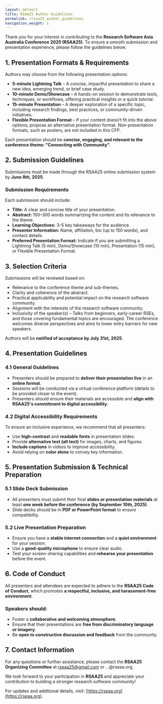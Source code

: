 ```yaml
---
layout: default
title: RSAA25 Author Guidelines
permalink: /rsaa25_author_guidelines
navigation_weight: 1
---
```


Thank you for your interest in contributing to the **Research Software Asia Australia Conference 2025 (RSAA25)**. To ensure a smooth submission and presentation experience, please follow the guidelines below.

## 1. Presentation Formats & Requirements

Authors may choose from the following presentation options:
- **5-minute Lightning Talk** – A concise, impactful presentation to share a new idea, emerging trend, or brief case study.
- **10-minute Demo/Showcase** – A hands-on session to demonstrate tools, techniques, or workflows, offering practical insights or a quick tutorial.
- **15-minute Presentation** – A deeper exploration of a specific topic, including research findings, best practices, or community-driven initiatives.
- **Flexible Presentation Format** – If your content doesn’t fit into the above options, propose an alternative presentation format. Non-presentation formats, such as posters, are not included in this CFP.

Each presentation should be **concise, engaging, and relevant to the conference theme: "Connecting with Community"**.

## 2. Submission Guidelines

Submissions must be made through the RSAA25 online submission system by **June 8th, 2025**.

### Submission Requirements

Each submission should include:
- **Title:** A clear and concise title of your presentation.
- **Abstract:** 150–300 words summarizing the content and its relevance to the theme.
- **Learning Objectives:** 3–5 key takeaways for the audience.
- **Presenter Information:** Name, affiliation, bio (up to 150 words), and contact details.
- **Preferred Presentation Format:** Indicate if you are submitting a Lightning Talk (5 min), Demo/Showcase (10 min), Presentation (15 min), or Flexible Presentation Format.

## 3. Selection Criteria

Submissions will be reviewed based on:
- Relevance to the conference theme and sub-themes.
- Clarity and coherence of the abstract.
- Practical applicability and potential impact on the research software community.
- Alignment with the interests of the research software community.
- Inclusivity of the speaker(s) – Talks from beginners, early-career RSEs, and those covering fundamental topics are encouraged. The conference welcomes diverse perspectives and aims to lower entry barriers for new speakers.

Authors will be **notified of acceptance by July 31st, 2025**.

## 4. Presentation Guidelines

### 4.1 General Guidelines

- Presenters should be prepared to **deliver their presentation live** in an **online format**.
- Sessions will be conducted via a virtual conference platform (details to be provided closer to the event).
- Presenters should ensure their materials are accessible and **align with RSAA25's commitment to digital accessibility**.

### 4.2 Digital Accessibility Requirements

To ensure an inclusive experience, we recommend that all presenters:
- Use **high-contrast** and **readable fonts** in presentation slides.
- Provide **alternative text (alt text)** for images, charts, and figures.
- **Include captions** in videos to improve accessibility.
- Avoid relying on **color alone** to convey key information.

## 5. Presentation Submission & Technical Preparation

### 5.1 Slide Deck Submission

- All presenters must submit their final **slides or presentation materials** at least **one week before the conference (by September 10th, 2025)**.
- Slide decks should be in **PDF or PowerPoint format** to ensure compatibility.

### 5.2 Live Presentation Preparation

- Ensure you have a **stable internet connection** and a **quiet environment** for your session.
- Use a **good-quality microphone** to ensure clear audio.
- Test your screen-sharing capabilities and **rehearse your presentation** before the event.

## 6. Code of Conduct

All presenters and attendees are expected to adhere to the **RSAA25 Code of Conduct**, which promotes **a respectful, inclusive, and harassment-free environment**.

### Speakers should:

- Foster a **collaborative and welcoming atmosphere**.
- Ensure that their presentations are **free from discriminatory language or imagery**.
- Be **open to constructive discussion and feedback** from the community.

## 7. Contact Information

For any questions or further assistance, please contact the **RSAA25 Organizing Committee** at rseaa25@gmail.com or …@rseaa.org.

We look forward to your participation in **RSAA25** and appreciate your contribution to building a stronger research software community!

For updates and additional details, visit: [https://rseaa.org](https://rseaa.org).
